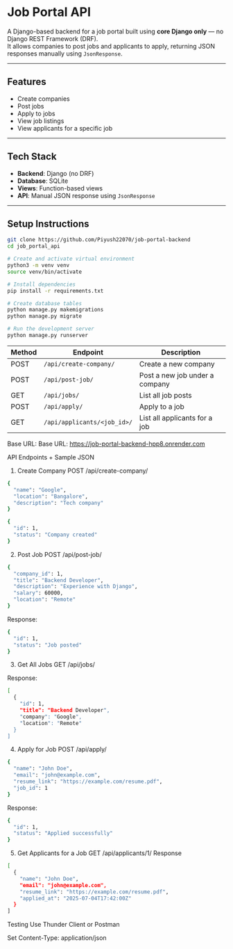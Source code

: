 # Job Portal API

A Django-based backend for a job portal built using **core Django only** — no Django REST Framework (DRF).  
It allows companies to post jobs and applicants to apply, returning JSON responses manually using `JsonResponse`.

---

##  Features

-  Create companies
-  Post jobs
-  Apply to jobs
-  View job listings
-  View applicants for a specific job

---

##  Tech Stack

- **Backend**: Django (no DRF)
- **Database**: SQLite
- **Views**: Function-based views
- **API**: Manual JSON response using `JsonResponse`

---

##  Setup Instructions

```bash
git clone https://github.com/Piyush22070/job-portal-backend
cd job_portal_api

# Create and activate virtual environment
python3 -m venv venv
source venv/bin/activate

# Install dependencies
pip install -r requirements.txt

# Create database tables
python manage.py makemigrations
python manage.py migrate

# Run the development server
python manage.py runserver

```

| Method | Endpoint                    | Description                    |
| ------ | --------------------------- | ------------------------------ |
| POST   | `/api/create-company/`      | Create a new company           |
| POST   | `/api/post-job/`            | Post a new job under a company |
| GET    | `/api/jobs/`                | List all job posts             |
| POST   | `/api/apply/`               | Apply to a job                 |
| GET    | `/api/applicants/<job_id>/` | List all applicants for a job  |


Base URL: Base URL: https://job-portal-backend-hpp8.onrender.com

API Endpoints + Sample JSON
1. Create Company
POST /api/create-company/
```bash
{
  "name": "Google",
  "location": "Bangalore",
  "description": "Tech company"
}
```
```bash
{
  "id": 1,
  "status": "Company created"
}
```
2. Post Job
POST /api/post-job/
```bash
{
  "company_id": 1,
  "title": "Backend Developer",
  "description": "Experience with Django",
  "salary": 60000,
  "location": "Remote"
}
```
Response:
```bash
{
  "id": 1,
  "status": "Job posted"
}
```
3. Get All Jobs
GET /api/jobs/

Response:
```bash
[
  {
    "id": 1,
    "title": "Backend Developer",
    "company": "Google",
    "location": "Remote"
  }
]
```
4. Apply for Job
POST /api/apply/
```bash
{
  "name": "John Doe",
  "email": "john@example.com",
  "resume_link": "https://example.com/resume.pdf",
  "job_id": 1
}
```
Response:
```bash
{
  "id": 1,
  "status": "Applied successfully"
}
```
5. Get Applicants for a Job
GET /api/applicants/1/
Response
```bash
[
  {
    "name": "John Doe",
    "email": "john@example.com",
    "resume_link": "https://example.com/resume.pdf",
    "applied_at": "2025-07-04T17:42:00Z"
  }
]
```
Testing
Use Thunder Client or Postman

Set Content-Type: application/json
